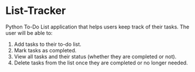 # List-Tracker
Python To-Do List application that helps users keep track of their tasks.
The user will be able to:
1. Add tasks to their to-do list.
2. Mark tasks as completed.
3. View all tasks and their status (whether they are completed or not).
4. Delete tasks from the list once they are completed or no longer needed.
